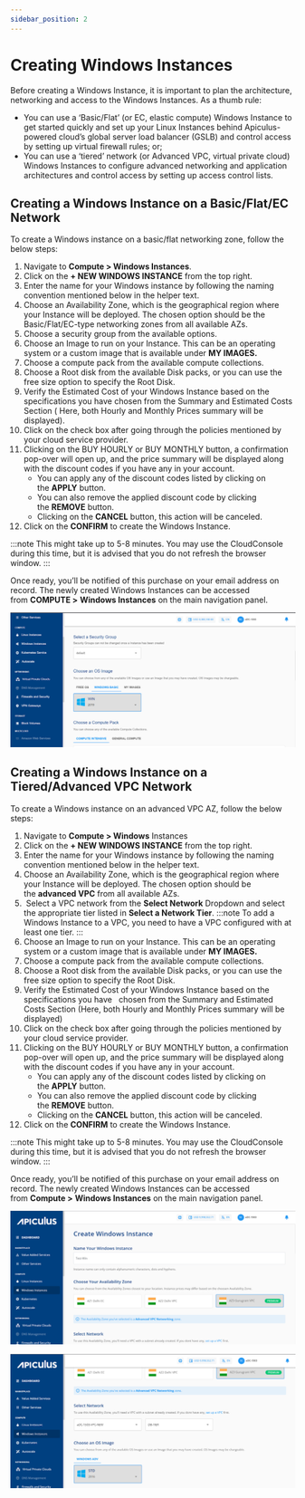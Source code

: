 ```yaml
---
sidebar_position: 2
---
```

# Creating Windows Instances

Before creating a Windows Instance, it is important to plan the architecture, networking and access to the Windows Instances. As a thumb rule:

- You can use a ‘Basic/Flat’ (or EC, elastic compute) Windows Instance to get started quickly and set up your Linux Instances behind Apiculus-powered cloud’s global server load balancer (GSLB) and control access by setting up virtual firewall rules; or;
- You can use a ‘tiered’ network (or Advanced VPC, virtual private cloud) Windows Instances to configure advanced networking and application architectures and control access by setting up access control lists.

## Creating a Windows Instance on a Basic/Flat/EC Network

To create a Windows instance on a basic/flat networking zone, follow the below steps:

1. Navigate to **Compute > Windows Instances**.
2. Click on the **+ NEW WINDOWS INSTANCE** from the top right.
3. Enter the name for your Windows instance by following the naming convention mentioned below in the helper text.
4. Choose an Availability Zone, which is the geographical region where your Instance will be deployed. The chosen option should be the Basic/Flat/EC-type networking zones from all available AZs.
5. Choose a security group from the available options. 
6. Choose an Image to run on your Instance. This can be an operating system or a custom image that is available under **MY IMAGES.**
7. Choose a compute pack from the available compute collections.
8. Choose a Root disk from the available Disk packs, or you can use the free size option to specify the Root Disk.
9. Verify the Estimated Cost of your Windows Instance based on the specifications you have chosen from the Summary and Estimated Costs Section ( Here, both Hourly and Monthly Prices summary will be displayed).
10. Click on the check box after going through the policies mentioned by your cloud service provider.
11. Clicking on the BUY HOURLY or BUY MONTHLY button, a confirmation pop-over will open up, and the price summary will be displayed along with the discount codes if you have any in your account. 
    - You can apply any of the discount codes listed by clicking on the **APPLY** button. 
    - You can also remove the applied discount code by clicking the **REMOVE** button. 
    - Clicking on the **CANCEL** button, this action will be canceled.
12. Click on the **CONFIRM** to create the Windows Instance.

:::note
This might take up to 5-8 minutes. You may use the CloudConsole during this time, but it is advised that you do not refresh the browser window.
:::

Once ready, you’ll be notified of this purchase on your email address on record. The newly created Windows Instances can be accessed from **COMPUTE >** **Windows Instances** on the main navigation panel.

![Creating Windows Instances](img/CreatingWindowsInstances1.png)

## Creating a Windows Instance on a Tiered/Advanced VPC Network

To create a Windows instance on an advanced VPC AZ, follow the below steps:

1. Navigate to **Compute > Windows** Instances
2. Click on the **+ NEW WINDOWS INSTANCE** from the top right.
3. Enter the name for your Windows instance by following the naming convention mentioned below in the helper text.
4. Choose an Availability Zone, which is the geographical region where your Instance will be deployed. The chosen option should be the **advanced VPC** from all available AZs.
5.  Select a VPC network from the **Select Network** Dropdown and select the appropriate tier listed in **Select a Network Tier**.
	:::note
	To add a Windows Instance to a VPC, you need to have a VPC configured with at least one tier.
	:::
1. Choose an Image to run on your Instance. This can be an operating system or a custom image that is available under **MY IMAGES.**
2. Choose a compute pack from the available compute collections.
3. Choose a Root disk from the available Disk packs, or you can use the free size option to specify the Root Disk.
4. Verify the Estimated Cost of your Windows Instance based on the specifications you have   chosen from the Summary and Estimated Costs Section (Here, both Hourly and Monthly Prices summary will be displayed)
5. Click on the check box after going through the policies mentioned by your cloud service provider.
6. Clicking on the BUY HOURLY or BUY MONTHLY button, a confirmation pop-over will open up, and the price summary will be displayed along with the discount codes if you have any in your account. 
    - You can apply any of the discount codes listed by clicking on the **APPLY** button. 
    - You can also remove the applied discount code by clicking the **REMOVE** button. 
    - Clicking on the **CANCEL** button, this action will be canceled.
7. Click on the **CONFIRM** to create the Windows Instance.

:::note 
This might take up to 5-8 minutes. You may use the CloudConsole during this time, but it is advised that you do not refresh the browser window.
:::

Once ready, you’ll be notified of this purchase on your email address on record. The newly created Windows Instances can be accessed from **Compute >** **Windows Instances** on the main navigation panel.

![Creating Windows Instances](img/CreatingWindowsInstances2.png)


![Creating Windows Instances](img/CreatingWindowsInstances3.png)